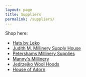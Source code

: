 ```yaml
---
layout: page
title: Suppliers
permalink: /suppliers/
---
```

<div class="man-title">
  Shop here:
</div>
<p>  <div class="manual-content">

<ul>
    <li> <a href="http://www.hatsupply.com/">Hats by Leko</a> </li>

<li> <a href="https://www.judithm.com/">Judith M. Millinery Supply House</a> </li>

<li> <a href="http://www.petershams.com/">Petershams Millinery Supplies</a> </li>

<li> <a href="http://shop.mannys-millinery.com/">Manny's Millinery</a> </li>

<li> <a href="https://shopjedrzejko.com/">Jedrzejko Wool Hoods</a> </li>

<li> <a href="https://www.houseofadorn.com/">House of Adorn</a> </li>
<ul>
